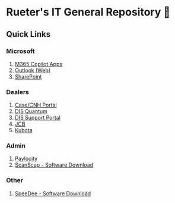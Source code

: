 # Rueter's IT General Repository :tractor:

## Quick Links

### Microsoft 
1. [M365 Copilot Apps](https://m365.cloud.microsoft/apps/?auth=2)
2. [Outlook (Web)](https://login.microsoftonline.com/common/oauth2/v2.0/authorize?client_id=9199bf20-a13f-4107-85dc-02114787ef48&scope=https%3A%2F%2Foutlook.office.com%2F.default%20openid%20profile%20offline_access&redirect_uri=https%3A%2F%2Foutlook.live.com%2Fmail%2F&client-request-id=8e1529c6-0a3e-d647-6189-d0def3fb3dac&response_mode=fragment&client_info=1&prompt=select_account&nonce=01973d56-3248-75f1-aff2-feaec84bea8d&state=eyJpZCI6IjAxOTczZDU2LTMyNDctN2E0My04NmRmLWRkNmQ0YWIyNWY1MSIsIm1ldGEiOnsiaW50ZXJhY3Rpb25UeXBlIjoicmVkaXJlY3QifX0%3D&claims=%7B%22access_token%22%3A%7B%22xms_cc%22%3A%7B%22values%22%3A%5B%22CP1%22%5D%7D%7D%7D&x-client-SKU=msal.js.browser&x-client-VER=4.12.0&response_type=code&code_challenge=UA29Q4qz2s9tgoqdk4SXZBixLfkazd6DsHls-cRsQSo&code_challenge_method=S256&cobrandid=ab0455a0-8d03-46b9-b18b-df2f57b9e44c&fl=dob,flname,wld&sso_reload=true)
3. [SharePoint](https://login.microsoftonline.com/organizations/oauth2/v2.0/authorize?client_id=4765445b-32c6-49b0-83e6-1d93765276ca&redirect_uri=https%3A%2F%2Fm365.cloud.microsoft%2Flandingv2&response_type=code%20id_token&scope=openid%20profile%20https%3A%2F%2Fwww.office.com%2Fv2%2FOfficeHome.All&response_mode=form_post&nonce=638878445198463801.ZGE3ZGQzNjItZTY2Mi00MTQxLTg0MTMtOGM0MGNlN2Q0YjIxNDc3MWYzZTEtNDhiNy00NWRiLTg2ZjQtZjNhNjFmMzI0MzZh&ui_locales=en-US&mkt=en-US&msafed=0&client-request-id=fd7eac98-3889-4331-a354-063b20daba38&state=8UhdNyh2qE8TynAQbsO3WGcA7YGoNdqals62SCjLJ6kujB7gylxB1-LdPU8ymIeVuZ-pMOQgi3kSRqGmakDYJvVyZInAxDrZcZMM7awkwe0wpXgMl6MBBtmMtw4PCb3unJTKSBjCPjSje34eNcQSMaQu0DB9owbMwvOrMTxODuuqsX6dgD2t6x9jb_WU8T185sbxeXLz4_cpThamTUaq-8SWvv9O5duxCXLZ3vi6yaWY-I051A749uRuS-OyN0TNVQHpPJmDqyIB-DnLtdz9EBsTzSN_PXg1qCAXv9t-8K4h-uUBUP1r35XGaTEvLIIe6eFCQULfxkrqW4JPkzbaX4ZmTDCG30TmOatJIdIT_bHjm6K3QaxceiQ-uGf3iAnj&x-client-SKU=ID_NET8_0&x-client-ver=8.5.0.0)

### Dealers 
1. [Case/CNH Portal](https://portal.cnh.com/DPLogin/Login.do?rurl=https://portal.cnh.com/pkmsvouchfor?sso_cnhind&https://portal.cnh.com/mga/sps/auth)
2. [DIS Quantum](https://rueters.dis.us/webclient/)
3. [DIS Support Portal](https://perseus.my.site.com/DISSupportPortal/s/login/)
4. [JCB](https://business.jcb.com/logon_jcb/jcb/html/logon.html?samlContext=eu1_260587649550_65220276-32c5-45e8-8aec-72697a7e5f14)
5. [Kubota](https://login.kubotalink.net/kubotalinkprod.onmicrosoft.com/B2C_1A_signup_signin_saml/samlp/sso/login)

### Admin
1. [Paylocity](https://access.paylocity.com/?client_id=56400b1e4bab4790b909ace559dadbc1&redirect_uri=https%3a%2f%2flogin.paylocity.com%2fEscher%2fEscher_WebUI%2fMembership.IdentityManager%2fReturn&response_mode=form_post&response_type=code&scope=openid+profile+offline_access+security%3acredential%3acreate+security%3acredential%3aupdate+security%3acredential%3adelete+security%3acompanysecuritysettings%3acreate+security%3acompanysecuritysettings%3adelete&state=OpenIdConnect.AuthenticationProperties%3duTSdsKrG47B4Nn9OEj9RBzNqu6m4ii7W1QgcZjz6Bw9oZ0lz4MdDdC4yannTakWG_RZynizASkU4QLOX9J9ZIWm6fTcSS-WOsyYacwPNFe2CARbQAl9Fjm9OjXLNyP9a5Hfjn12NoEzsF8XQgJrVkmp3FOSwux-gjjyEJMWfbEy_WqWcM-kXHCa350a4vd3dHFma8ICWLCBqKlcXAHaLTUZJ815kMWai9v4DUnmDCp74a8thSyjc1KzZrB9dU0GEsR1icZr1cqj2AMTy55muYSnMvh6ZtF1q78b9uDe2GlDjqgU4wXAbGdry0kPvIMS_oG8PGdKyau_xeewEtSBpFwEASK4RI7dORuNofXXkVV49cpzyjXJnMnIcbe2YnxJJtpEmWtDfcrvt7qn-IMy8-HJO8fQ)
2. [ScanScap - Software Download](https://teams.microsoft.com/l/message/19:58ab5c8d-1ccc-4e45-8c0f-fb3065c1936c_e7320a83-71e2-41db-8715-04b8e1480759@unq.gbl.spaces/1752599676101?context=%7B%22contextType%22%3A%22chat%22%7D)

### Other
1. [SpeeDee - Software Download](https://teams.microsoft.com/l/message/19:58ab5c8d-1ccc-4e45-8c0f-fb3065c1936c_e7320a83-71e2-41db-8715-04b8e1480759@unq.gbl.spaces/1752599258700?context=%7B%22contextType%22%3A%22chat%22%7D)
